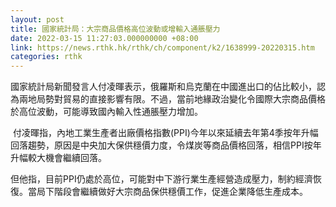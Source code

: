 ```yaml
---
layout: post
title: 國家統計局：大宗商品價格高位波動或增輸入通脹壓力
date: 2022-03-15 11:27:03.000000000 +08:00
link: https://news.rthk.hk/rthk/ch/component/k2/1638999-20220315.htm
categories: rthk
---
```


國家統計局新聞發言人付凌暉表示，俄羅斯和烏克蘭在中國進出口的佔比較小，認為兩地局勢對貿易的直接影響有限。不過，當前地緣政治變化令國際大宗商品價格於高位波動，可能導致國內輸入性通脹壓力增加。

 付凌暉指，內地工業生產者出廠價格指數(PPI)今年以來延續去年第4季按年升幅回落趨勢，原因是中央加大保供穩價力度，令煤炭等商品價格回落，相信PPI按年升幅較大機會繼續回落。

但他指，目前PPI仍處於高位，可能對中下游行業生產經營造成壓力，制約經濟恢復。當局下階段會繼續做好大宗商品保供穩價工作，促進企業降低生產成本。
